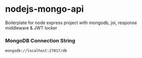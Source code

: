 # nodejs-mongo-api

Boilerplate for node express project with mongodb, joi, response middleware &amp; JWT locker

### MongoDB Connection String

```
mongodb://localhost:27017/db
```
